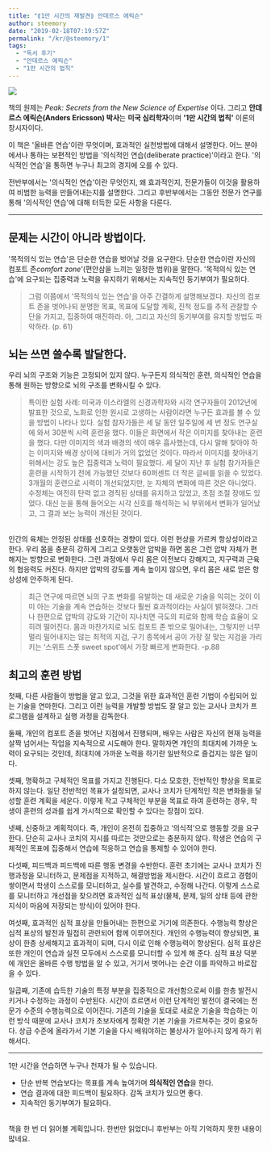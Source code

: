 ```yaml
---
title: "⟪1만 시간의 재발견⟫ 안데르스 에릭슨"
author: steemory
date: "2019-02-18T07:19:57Z"
permalink: "/kr/@steemory/1"
tags:
  - "독서 후기"
  - "안데르스 에릭슨"
  - "1만 시간의 법칙"
---
```


![](https://steemitimages.com/0x0/https://image.aladin.co.kr/product/8632/15/letslook/K312535674_f.jpg)

책의 원제는 *Peak: Secrets from the New Science of Expertise* 이다. 그리고 **안데르스 에릭슨(Anders Ericsson) 박사**는 **미국 심리학자**이며 **'1만 시간의 법칙'** 이론의 창시자이다. 

이 책은 '올바른 연습'이란 무엇이며, 효과적인 실천방법에 대해서 설명한다. 어느 분야에서나 통하는 보편적인 방법을 '의식적인 연습(deliberate practice)'이라고 한다. '의식적인 연습'을 통하면 누구나 최고의 경지에 오를 수 있다. 

전반부에서는 '의식적인 연습'이란 무엇인지, 왜 효과적인지, 전문가들이 이것을 활용하여 비범한 능력을 만들어내는지를 설명한다. 그리고 후반부에서는 그동안 전문가 연구를 통해 '의식적인 연습'에 대해 터득한 모든 사항을 다룬다.

<hr>

## 문제는 시간이 아니라 방법이다.

'목적의식 있는 연습'은 단순한 연습을 벗어날 것을 요구한다. 단순한 연습이란 자신의 컴포트 존*comfort zone*'(편안삼을 느끼는 일정한 범위)을 말한다. '목적의식 있는 연습'에 요구되는 집중력과 노력을 유지하기 위해서는 지속적인 동기부여가 필요하다.

> 그럼 이쯤에서 '목적의식 있는 연습'을 아주 간결하게 설명해보겠다. 자신의 컴포트 존을 벗어나되 분명한 목표, 목표에 도달할 계획, 진척 정도를 추적 관찰할 수단을 가지고, 집중하여 매진하라. 아, 그리고 자신의 동기부여를 유지할 방법도 파악하라. (p. 61)

## 뇌는 쓰면 쓸수록 발달한다.
우리 뇌의 구조와 기능은 고정되어 있지 않다. 누구든지 의식적인 훈련, 의식적인 연습을 통해 원하는 방향으로 뇌의 구조를 변화시킬 수 있다.
> 특이한 실험 사례: 미국과 이스라엘의 신경과학자와 시각 연구자들이 2012년에 발표한 것으로, 노화로 인한 원시로 고생하는 사람이라면 누구든 효과를 볼 수 있을 방법이 나타나 있다. 실험 참자가들은 세 달 동안 일주일에 세 번 정도 연구실에 와서 30분씩 시력 훈련을 했다. 이들은 화면에서 작은 이미지를 찾아내는 훈련을 했다. 다만 이미지의 색과 배경의 색이 매우 흡사했는데, 다시 말해 찾아야 하는 이미지와 배경 상이에 대비가 거의 없었던 것이다. 따라서 이미지를 찾아내기 위해서는 강도 높은 집중력과 노력이 필요했다. 세 달이 지난 후 실험 참가자들은 훈련을 시작하기 전에 가능했던 것보다 60퍼센트 더 작은 글씨를 읽을 수 있었다. 3개월의 훈련으로 시력이 개선되었지만, 눈 자체의 변화에 따른 것은 아니었다. 수정체는 여전히 탄력 없고 경직된 상태를 유지하고 있었고, 초점 조절 장애도 있었다. 대신 눈을 통해 들어오는 시각 신호를 해석하는 뇌 부위에서 변화가 일어났고, 그 결과 보는 능력이 개선된 것이다.

<br>인간의 육체는 안정된 상태를 선호하는 경향이 있다. 이런 현상을 가르켜 항상성이라고 한다. 우리 몸을 충분히 강하게 그리고 오랫동안 압박을 하면 몸은 그런 압박 자체가 편해지는 방향으로 변화한다. 그런 과정에서 우리 몸은 이전보다 강해지고, 지구력과 근육의 협응력도 커진다. 하지만 압박의 강도를 계속 높이지 않으면, 우리 몸은 새로 얻은 항상성에 안주하게 된다.

> 최근 연구에 따르면 뇌의 구조 변화를 유발하는 데 새로운 기술을 익히는 것이 이미 아는 기술을 계속 연습하는 것보다 훨씬 효과적이라는 사실이 밝혀졌다. 그러나 한편으로 압박의 강도와 기간이 지나치면 극도의 피로와 함께 학습 효율이 오히려 떨어진다. 몸과 마찬가지로 뇌도 컴포트 존 밖으로 밀어내는, 그렇지만 너무 멀리 밀어내지는 않는 최적의 지검, 구기 종목에서 공이 가장 잘 맞는 지검을 가리키는 ‘스위트 스폿 sweet spot’에서 가장 빠르게 변화한다. -p.88

## 최고의 훈련 방법

첫째, 다른 사람들이 방법을 알고 있고, 그것을 위한 효과적인 훈련 기법이 수립되어 있는 기술을 연마한다. 그리고 이런 능력을 개발할 방법도 잘 알고 있는 교사나 코치가 프로그램을 설계하고 실행 과정을 감독한다. 

둘째, 개인의 컴포트 존을 벗어난 지점에서 진행되며, 배우는 사람은 자신의 현재 능력을 살짝 넘어서는 작업을 지속적으로 시도해야 한다. 말하자면 개인의 최대치에 가까운 노력이 요구되는 것인데, 최대치에 가까운 노력을 하기란 일반적으로 즐겁지는 않은 일이다. 

셋째, 명확하고 구체적인 목표를 가지고 진행된다. 다소 모호한, 전반적인 향상을 목표로 하지 않는다. 일단 전반적인 목표가 설정되면, 교사나 코치가 단계적인 작은 변화들을 달성할 훈련 계획을 세운다. 이렇게 작고 구체적인 부분을 목표로 하여 훈련하는 경우, 학생이 훈련의 성과를 쉽게 가시적으로 확인할 수 있다는 장점이 있다. 

넷째, 신중하고 계획적이다. 즉, 개인이 온전히 집중하고 ‘의식적’으로 행동할 것을 요구한다. 단순히 교사나 코치의 지시를 따르는 것만으로는 충분하지 않다. 학생은 연습의 구체적인 목표에 집중해서 연습에 적응하고 연습을 통제할 수 있어야 한다. 

다섯째, 피드백과 피드백에 따른 행동 변경을 수반한다. 훈련 초기에는 교사나 코치가 진행과정을 모니터하고, 문제점을 지적하고, 해결방법을 제시한다. 시간이 흐르고 경험이 쌓이면서 학생이 스스로를 모니터하고, 실수를 발견하고, 수정해 나간다. 이렇게 스스로를 모니터하고 개선점을 찾으려면 효과적인 심적 표상(물체, 문제, 일의 상태 등에 관한 지식이 마음에 저장되는 방식)이 있어야 한다. 

여섯째, 효과적인 심적 표상을 만들어내는 한편으로 거기에 의존한다. 수행능력 향상은 심적 표상의 발전과 밀접히 관련되어 함께 이루어진다. 개인의 수행능력이 향상되면, 표상이 한층 상세해지고 효과적이 되며, 다시 이로 인해 수행능력이 향상된다. 심적 표상은 또한 개인이 연습과 실전 모두에서 스스로를 모니터할 수 있게 해 준다. 심적 표상 덕분에 개인은 올바른 수행 방법을 알 수 있고, 거기서 벗어나는 순간 이를 파악하고 바로잡을 수 있다. 

일곱째, 기존에 습득한 기술의 특정 부분을 집중적으로 개선함으로써 이를 한층 발전시키거나 수정하는 과정이 수반된다. 시간이 흐르면서 이런 단계적인 발전이 결국에는 전문가 수준의 수행능력으로 이어진다. 기존의 기술을 토대로 새로운 기술을 학습하는 이런 방식 때문에 교사나 코치가 초보자에게 정확한 기본 기술을 가르쳐주는 것이 중요하다. 상급 수준에 올라가서 기본 기술을 다시 배워야하는 불상사가 일어나지 않게 하기 위해서다. 

___

1만 시간을 연습하면 누구나  천재가 될 수 있습니다. 

- 단순 반복 연습보다는 목표를 계속 높여가며 **의식적인 연습**을 한다.
- 연습 결과에 대한 피드백이 필요하다. 감독 코치가 있으면 좋다.
- 지속적인 동기부여가 필요하다.

<br>책을 한 번 더 읽어볼 계획입니다. 한번만 읽었더니 후반부는 아직 기억하지 못한 내용이 많네요. 
